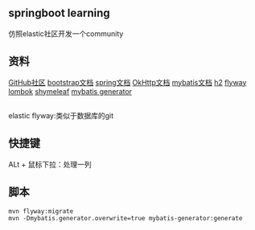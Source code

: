 ## springboot learning
仿照elastic社区开发一个community
## 资料
[GitHub社区](https://developer.github.com/apps/)
[bootstrap文档](https://v3.bootcss.com/)
[spring文档](https://spring.io/guides)
[OkHttp文档](https://square.github.io/okhttp/)
[mybatis文档](http://mybatis.org/spring-boot-starter/mybatis-spring-boot-autoconfigure/)
[h2](http://www.h2database.com/html/quickstart.html)
[flyway](https://flywaydb.org/getstarted/)
[lombok](https://projectlombok.org/)
[shymeleaf](https://www.thymeleaf.org/index.html)
[mybatis generator](http://mybatis.org/generator/)
##
elastic
flyway:类似于数据库的git
## 快捷键
ALt + 鼠标下拉：处理一列

## 脚本
```shell script
mvn flyway:migrate
mvn -Dmybatis.generator.overwrite=true mybatis-generator:generate
```